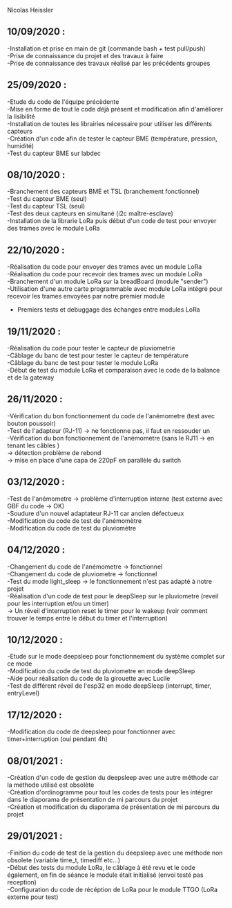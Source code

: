 Nicolas Heissler

10/09/2020 :
- 
-Installation et prise en main de git (commande bash + test pull/push)  
-Prise de connaissance du projet et des travaux à faire  
-Prise de connaissance des travaux réalisé par les précédents groupes      

25/09/2020 :
- 
-Etude du code de l'équipe précèdente  
-Mise en forme de tout le code déjà présent et modification afin d'améliorer la lisibilité  
-Installation de toutes les librairies nécessaire pour utiliser les différents capteurs  
-Création d'un code afin de tester le capteur BME (température, pression, humidité)  
-Test du capteur BME sur labdec  

08/10/2020 :
-
-Branchement des capteurs BME et TSL (branchement fonctionnel)  
-Test du capteur BME (seul)  
-Test du capteur TSL (seul)  
-Test des deux capteurs en simultané (i2c maître-esclave)  
-Installation de la librarie LoRa puis début d'un code de test pour envoyer des trames avec le module LoRa  

22/10/2020 :
-
-Réalisation du code pour envoyer des trames avec un module LoRa  
-Réalisation du code pour recevoir des trames avec un module LoRa  
-Branchement d'un module LoRa sur la breadBoard (module "sender")  
-Utilisation d'une autre carte programmable avec module LoRa intégré pour recevoir les trames envoyées par notre premier module  
- Premiers tests et debuggage des échanges entre modules LoRa  

19/11/2020 :
-
-Réalisation du code pour tester le capteur de pluviometrie  
-Câblage du banc de test pour tester le capteur de température  
-Câblage du banc de test pour tester le module LoRa  
-Début de test du module LoRa et comparaison avec le code de la balance et de la gateway  

26/11/2020 :
-
-Vérification du bon fonctionnement du code de l'anémometre (test avec bouton poussoir)  
-Test de l'adapteur (RJ-11) -> ne fonctionne pas, il faut en ressouder un  
-Vérification du bon fonctionnement de l'anémomètre (sans le RJ11 -> en tenant les câbles )  
-> détection problème de rebond  
-> mise en place d'une capa de 220pF en parallèle du switch  

03/12/2020 :
-
-Test de l'anémometre -> problème d'interruption interne (test externe avec GBF du code -> OK)  
-Soudure d'un nouvel adaptateur RJ-11 car ancien défectueux  
-Modification du code de test de l'anémomètre  
-Modification du code de test du pluviomètre  

04/12/2020 :
-
-Changement du code de l'anémometre -> fonctionnel  
-Changement du code de pluviometre -> fonctionnel  
-Test du mode light_sleep -> le fonctionnement n'est pas adapté à notre projet  
-Réalisation d'un code de test pour le deepSleep sur le pluviometre (reveil pour les interruption et/ou un timer)  
-> Un réveil d'interruption reset le timer pour le wakeup (voir comment trouver le temps entre le début du timer et l'interruption)  

10/12/2020 :
-
-Etude sur le mode deepsleep pour fonctionnement du système complet sur ce mode  
-Modification du code de test du pluviometre en mode deepSleep  
-Aide pour réalisation du code de la girouette avec Lucile  
-Test de différent réveil de l'esp32 en mode deepSleep (interrupt, timer, entryLevel)  

17/12/2020 :
-
-Modification du code de deepsleep pour fonctionner avec timer+interruption (oui pendant 4h)  

08/01/2021 :
-
-Création d'un code de gestion du deepsleep avec une autre méthode car la méthode utilisé est obsolète  
-Création d'ordinogramme pour tout les codes de tests pour les intégrer dans le diaporama de présentation de mi parcours du projet  
-Création et modification du diaporama de présentation de mi parcours du projet  

29/01/2021 :
-
-Finition du code de test de la gestion du deepsleep avec une méthode non obsolete (variable time_t, timediff etc...)  
-Début des tests du module LoRa, le câblage à été revu et le code également, en fin de séance le module était initialisé (envoi testé pas reception)  
-Configuration du code de récéption de LoRa pour le module TTGO (LoRa externe pour test)  